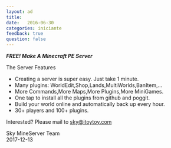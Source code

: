```yaml
---
layout: ad
title:  
date:   2016-06-30
categories: iniciante
feedback: true
question: false
---
```

***FREE! Make A Minecraft PE Server***    

The Server Features   
- Creating a server is super easy. Just take 1 minute.
- Many plugins: WorldEdit,Shop,Lands,MultiWorlds,BanItem,...
- More Commands,More Maps,More Plugins,More MiniGames.
- One tap to install all the plugins from github and poggit.
- Build your world online and automatically back up every hour.
- 30+ players and 100+ plugins.   

Interested? Please mail to sky@itoytoy.com

Sky
MineServer Team   
2017-12-13
